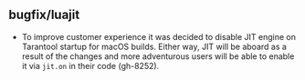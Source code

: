 ## bugfix/luajit

* To improve customer experience it was decided to disable JIT engine on
  Tarantool startup for macOS builds. Either way, JIT will be aboard as a
  result of the changes and more adventurous users will be able to enable
  it via `jit.on` in their code (gh-8252).
